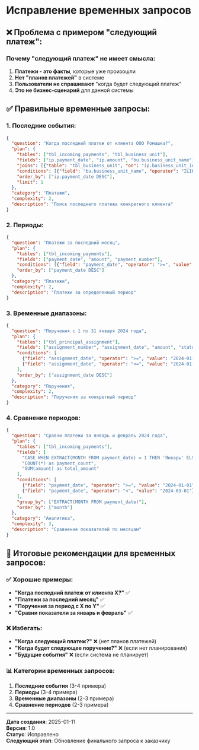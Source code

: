 # Исправление временных запросов

## ❌ **Проблема с примером "следующий платеж":**

### **Почему "следующий платеж" не имеет смысла:**

1. **Платежи - это факты**, которые уже произошли
2. **Нет "планов платежей"** в системе
3. **Пользователи не спрашивают** "когда будет следующий платеж"
4. **Это не бизнес-сценарий** для данной системы

## ✅ **Правильные временные запросы:**

### 1. **Последние события:**
```json
{
  "question": "Когда последний платеж от клиента ООО Ромашка?",
  "plan": {
    "tables": ["tbl_incoming_payments", "tbl_business_unit"],
    "fields": ["ip.payment_date", "ip.amount", "bu.business_unit_name"],
    "joins": [{"table": "tbl_business_unit", "on": "ip.business_unit_id = bu.id", "type": "JOIN"}],
    "conditions": [{"field": "bu.business_unit_name", "operator": "ILIKE", "value": "%ООО Ромашка%"}],
    "order_by": ["ip.payment_date DESC"],
    "limit": 1
  },
  "category": "Платежи",
  "complexity": 2,
  "description": "Поиск последнего платежа конкретного клиента"
}
```

### 2. **Периоды:**
```json
{
  "question": "Платежи за последний месяц",
  "plan": {
    "tables": ["tbl_incoming_payments"],
    "fields": ["payment_date", "amount", "payment_number"],
    "conditions": [{"field": "payment_date", "operator": ">=", "value": "CURRENT_DATE - INTERVAL '1 month'"}],
    "order_by": ["payment_date DESC"]
  },
  "category": "Платежи",
  "complexity": 2,
  "description": "Платежи за определенный период"
}
```

### 3. **Временные диапазоны:**
```json
{
  "question": "Поручения с 1 по 31 января 2024 года",
  "plan": {
    "tables": ["tbl_principal_assignment"],
    "fields": ["assignment_number", "assignment_date", "amount", "status"],
    "conditions": [
      {"field": "assignment_date", "operator": ">=", "value": "2024-01-01"},
      {"field": "assignment_date", "operator": "<=", "value": "2024-01-31"}
    ],
    "order_by": ["assignment_date DESC"]
  },
  "category": "Поручения",
  "complexity": 2,
  "description": "Поручения за конкретный период"
}
```

### 4. **Сравнение периодов:**
```json
{
  "question": "Сравни платежи за январь и февраль 2024 года",
  "plan": {
    "tables": ["tbl_incoming_payments"],
    "fields": [
      "CASE WHEN EXTRACT(MONTH FROM payment_date) = 1 THEN 'Январь' ELSE 'Февраль' END as month",
      "COUNT(*) as payment_count",
      "SUM(amount) as total_amount"
    ],
    "conditions": [
      {"field": "payment_date", "operator": ">=", "value": "2024-01-01"},
      {"field": "payment_date", "operator": "<", "value": "2024-03-01"}
    ],
    "group_by": ["EXTRACT(MONTH FROM payment_date)"],
    "order_by": ["month"]
  },
  "category": "Аналитика",
  "complexity": 3,
  "description": "Сравнение показателей по месяцам"
}
```

## 🎯 **Итоговые рекомендации для временных запросов:**

### ✅ **Хорошие примеры:**
- **"Когда последний платеж от клиента X?"** ✅
- **"Платежи за последний месяц"** ✅
- **"Поручения за период с X по Y"** ✅
- **"Сравни показатели за январь и февраль"** ✅

### ❌ **Избегать:**
- **"Когда следующий платеж?"** ❌ (нет планов платежей)
- **"Когда будет следующее поручение?"** ❌ (если нет планирования)
- **"Будущие события"** ❌ (если система не планирует)

### 📊 **Категории временных запросов:**

1. **Последние события** (3-4 примера)
2. **Периоды** (3-4 примера)  
3. **Временные диапазоны** (2-3 примера)
4. **Сравнение периодов** (2-3 примера)

---
**Дата создания**: 2025-01-11  
**Версия**: 1.0  
**Статус**: Исправлено  
**Следующий этап**: Обновление финального запроса к заказчику
